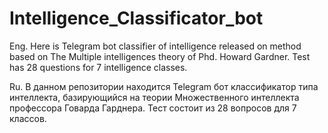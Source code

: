 # Intelligence_Classificator_bot
Eng.
Here is Telegram bot classifier of intelligence released on method based on The Multiple intelligences theory of Phd. Howard Gardner.
Test has 28 questions for 7 intelligence classes.

Ru.
В данном репозитории находится Telegram бот классификатор типа интеллекта, базирующийся на теории Множественного интеллекта профессора Говарда Гарднера.
Тест состоит из 28 вопросов для 7 классов.
